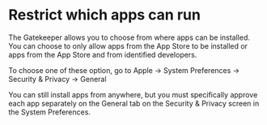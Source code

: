 # Restrict which apps can run

The Gatekeeper allows you to choose from where apps can be installed. You can choose to only allow apps from the App 
Store to be installed or apps from the App Store and from identified developers. 

To choose one of these option, go to Apple -> System Preferences -> Security & Privacy -> General

You can still install apps from anywhere, but you must specifically approve each app separately on the General tab on 
the Security & Privacy screen in the System Preferences.
